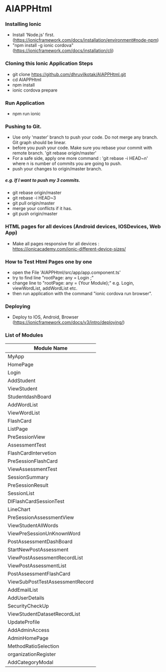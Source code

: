 # AIAPPHtml

### Installing Ionic 
- Install 'Node.js' first. (https://ionicframework.com/docs/installation/environment#node-npm)
- "npm install -g ionic cordova" (https://ionicframework.com/docs/installation/cli)

### Cloning this Ionic Application Steps
- git clone https://github.com/dhruvilkotak/AIAPPHtml.git
- cd AIAPPHtml
- npm install
- ionic cordova prepare

### Run Application 
- npm run ionic

### Pushing to Git.
- Use only 'master' branch to push your code. Do not merge any branch. Git graph should be linear.
- before you push your code. Make sure you rebase your commit with remote branch. 'git rebase origin/master'
- For a safe side, apply one more command : 'git rebase -i HEAD~n' where n is number of commits you are going to push.
- push your changes to origin/master branch.

##### e.g.  If I want to push my 3 commits. 
- git rebase origin/master
- git rebase -i HEAD~3
- git pull origin/master
- merge your conflicts if it has.
- git push origin/master

### HTML pages for all devices (Android devices, IOSDevices, Web App)
- Make all pages responsive for all devices : https://ionicacademy.com/ionic-different-device-sizes/


### How to Test Html Pages one by one 
- open the File 'AIAPPHtml/src/app/app.component.ts'
- try to find line "rootPage: any = Login ;" 
- change line to "rootPage: any = {Your Module};" e.g. Login, viewWordList, addWordList etc.
- then run application with the command "ionic cordova run browser".

### Deploying
- Deploy to IOS, Android, Browser (https://ionicframework.com/docs/v3/intro/deploying/)

### List of Modules 

| Module Name |
|-------------|
 |  MyApp | 
 |  HomePage | 
 |  Login | 
 |  AddStudent | 
 |  ViewStudent | 
 |  StudentdashBoard | 
 |  AddWordList | 
 |  ViewWordList | 
 |  FlashCard | 
 |  ListPage | 
 |  PreSessionView | 
 |  AssessmentTest | 
 |  FlashCardIntervetion | 
 |  PreSessionFlashCard | 
 |  ViewAssessmentTest | 
 |  SessionSummary | 
 |  PreSessionResult | 
 |  SessionList | 
 |  DIFlashCardSessionTest | 
 |  LineChart | 
 |  PreSessionAssessmentView | 
 |  ViewStudentAllWords | 
 |  ViewPreSessionUnKnownWord | 
 |  PostAssessmentDashBoard | 
 |  StartNewPostAssessment | 
 |  ViewPostAssessmentRecordList | 
 |  ViewPostAssessmentList | 
 |  PostAssessmentFlashCard | 
 |  ViewSubPostTestAssessmentRecord | 
 |  AddEmailList | 
 |  AddUserDetails | 
 |  SecurityCheckUp | 
 |  ViewStudentDatasetRecordList | 
 |  UpdateProfile | 
 |  AddAdminAccess | 
 |  AdminHomePage | 
 |  MethodRatioSelection | 
 |  organizationRegister | 
 |  AddCategoryModal |

